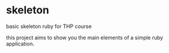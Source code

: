 # skeleton
 basic skeleton ruby for THP course
 
 this project aims to show you the main elements of a simple ruby application.
